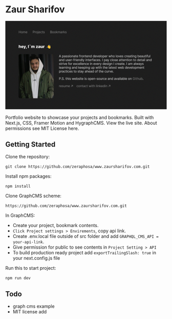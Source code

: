 # Zaur Sharifov

![Website img](./readme-docs/1.png)

Portfolio website to showcase your projects and bookmarks. Built with Next.js, CSS, Framer Motion and HygraphCMS. View the live site. About permissions see MIT License here.

## Getting Started

Clone the repository:

```
git clone https://github.com/zeraphosa/www.zaursharifov.com.git
```

Install npm packages:

```
npm install
```

Clone GraphCMS scheme:

```
https://github.com/zeraphosa/www.zaursharifov.com.git
```

In GraphCMS:

- Create your project, bookmark contents.
- `Click Project settings > Envirements`, copy api link.
- Create .env.local file outside of src folder and add `GRAPHQL_CMS_API = your-api-link`.
- Give permission for public to see contents in `Project Setting > API`
- To build production ready project add `exportTrailingSlash: true` in your next.config.js file

Run this to start project:

```
npm run dev
```

## Todo
- graph cms example
- MIT license add
